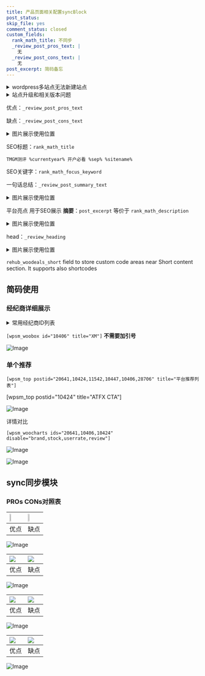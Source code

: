 ```yaml
---
title: 产品页面相关配置syncBlock
post_status: 
skip_file: yes
comment_status: closed
custom_fields:
  rank_math_title: 不同步
  _review_post_pros_text: |
    无
  _review_post_cons_text: |
    无
post_excerpt: 简码备忘
---
```

<details><summary>wordpress多站点无法新建站点</summary>

<li>和报错需要清理cookies一样的原因</li>
<li>wp-config.php里面<code>define( 'SUBDOMAIN_INSTALL', false );//子域名安装</code></li>
<li>新建子站点是用<code>define( 'SUBDOMAIN_INSTALL', true);//子域名安装</code> 完成以后，改成<code>false</code></li>
</details>

<details><summary>站点升级和相关版本问题</summary>

<p>wordpress：5.9.9
woocommerce：7.5.1
出现问题的地方：主题选项里面>><strong>Product layout >>compact style</strong></p>
<p>如何出现没有用过的字段 导致无法保存。先导出配置 然后进行修改，后面再次恢复即可。</p>
<p>出现部分字段无法显示时，需要返回默认布局后，对产品进行保存就好了。</p>
<p></p>
</details>

优点：`_review_post_pros_text`

缺点：`_review_post_cons_text`

<details><summary>图片展示使用位置</summary>

<img src="https://prod-files-secure.s3.us-west-2.amazonaws.com/39ed1227-6d7d-4570-be36-9ccd4a2c4241/f51d3d83-55d4-4bdf-9604-f37ec77ab556/Untitled.png?X-Amz-Algorithm=AWS4-HMAC-SHA256&X-Amz-Content-Sha256=UNSIGNED-PAYLOAD&X-Amz-Credential=ASIAZI2LB4664K3Q5GQF%2F20251014%2Fus-west-2%2Fs3%2Faws4_request&X-Amz-Date=20251014T045517Z&X-Amz-Expires=3600&X-Amz-Security-Token=IQoJb3JpZ2luX2VjEKz%2F%2F%2F%2F%2F%2F%2F%2F%2F%2FwEaCXVzLXdlc3QtMiJHMEUCIQCtE8YQXUoD34cw4vwH0kxm%2F0lBd5M6arTHHyD%2F89Mo8gIgYYuu5J4UWnbtmyfklTgEqipE5D7MinWKuI21bT4euPwq%2FwMIVRAAGgw2Mzc0MjMxODM4MDUiDMYy%2FlDQVb2tc5OpWCrcA%2BJRlahFQydR5tDEJGZHwi9e67CGsBUdQ3EkpkGxTKYK85tJfsQ6X77Nr279%2FMUAde5GfhLI7Xjuedhau1NcmBbkLF4LLEa5nEhSETSk%2BiRXoQzKnwW4HkWjvCuJ89fiES1X3HLytj%2FJgmyXB5zuj%2BIXllw8tEH2k8zhzLih2g1GceQ4URj5FFFMb9JHnJCBiwf668jrvCsiUzxnfHnH0YGSFX6Z34dlbmrbA3wjaVjxQ8uRTH3jV6b7wAojtunBqg1wbDQpLgsLnVTFKhsFOwC2f0YmpzO9Wqo2%2B3M%2B1SSQRdQYR7bJ8MURtHFpAKyF0RMbuCddQU5qwjA8JtpoXU7Gh%2F6oAj0sF4mnHEvpZUgl0latTUmnRYtdaDLInvxHx3xdn4AtH6GXu8Ko%2FHTJDg6oA4QhtTblS2nlQ%2BDEX4yQfz%2B%2F26ZgKdlWbfaPB3zLWkQcj7QS3B3Vx2bsJx6foHrrO4tH23sC4fcOFu8hp3zfWAEu5WSx%2FSe%2FQ3k0u7YSsBufLQFECisd6H7tZs3NBbQoJaZi18dfH82VNI8tIB7g3uMRJHCKCsD5J%2Bpg21NWpi3B1KmQKP5IyAg%2BKlkJ5kyH4B1hnoe2d%2BHDKYjJQjZ%2FdhxRtO6%2BWyIGzAT%2BMJqct8cGOqUBuNBCEDT1EgnBcWza62LTPrn6jaJPAtF8mP%2B0gD%2BAMj0dmisgKRfA4SPiDgEz9mcnmllcBxbFuKMikm%2FrjTvZvEZpGKJWuraHx48cVh26HcrGAGSWD6qsLCdnJC1LjrHZXc%2BMsfuisnbiAQMN6qgIBG8V8rD3CxMZbXNiI1WO4N9j6RXCdU2r62WhH0O9VHFbjutn3QwovQADu1uBBc2oXXWSnmwp&X-Amz-Signature=41a1718e5cb6d9a9cf9439bb346534ffb1f52052fef5c37d09f62e97ad9e5972&X-Amz-SignedHeaders=host&x-amz-checksum-mode=ENABLED&x-id=GetObject" alt="Image">
</details>

SEO标题：`rank_math_title`

`TMGM测评 %currentyear% 开户必看 %sep% %sitename%`

SEO关键字：`rank_math_focus_keyword`

一句话总结：`_review_post_summary_text`

<details><summary>图片展示使用位置</summary>

<img src="https://prod-files-secure.s3.us-west-2.amazonaws.com/39ed1227-6d7d-4570-be36-9ccd4a2c4241/4b96a922-296c-4f4e-8630-d1c870cbce01/Untitled.png?X-Amz-Algorithm=AWS4-HMAC-SHA256&X-Amz-Content-Sha256=UNSIGNED-PAYLOAD&X-Amz-Credential=ASIAZI2LB4667ZLJNULY%2F20251014%2Fus-west-2%2Fs3%2Faws4_request&X-Amz-Date=20251014T045517Z&X-Amz-Expires=3600&X-Amz-Security-Token=IQoJb3JpZ2luX2VjEKz%2F%2F%2F%2F%2F%2F%2F%2F%2F%2FwEaCXVzLXdlc3QtMiJGMEQCIBWARmXUpXmNG6LSC822tbXtjoBTFh9qtxiPjfwKGpCoAiBuxa63dnMivlAqhIAu2PMpHoaOFkxX0p9YR1GFQZSIjCr%2FAwhVEAAaDDYzNzQyMzE4MzgwNSIMbGulgnz4XQG0wYnoKtwD07bGfw%2F0vGnB2AcCNMsf8ObPIbYyNvbUTQClENSngH9uTVC9LxbkWy%2FQWtiHbKlfxlLIn7RGNrmCugAHidC%2FnoZq9LA3NZhCdn6OYEO%2FGxZ3qh2kJ2AXnmAVOV7p54ZbseEiwoQRKCDpvW4ln%2FGZ0%2FyFpB2Dl8sZgj%2F%2B8ISBOdbNlyMsk%2Fq%2FV2Po3d%2FC1huFz8vZKvvhwRODO2MJy1pcCr36F%2BJVKwP1WmbWI1he1RPgztn2iACg%2B0zsEqdSd2pypj%2F58JnV7C5IA7r1dcBM%2Bx2H8cg3FKSmUxfc4GxP5nSOzW7Iu6WS6gIk%2BfIPYq6JdGPg0BLz9JfX6kIQpdg3DD%2FU2xEyj2KN9VVCPkbRrQ9opPy6PW4w5%2FtsqLn7OfVlpguDVRx3SXNoNrxMOhn7zoYc6VqscTejTtEGug%2BkGHK73bY0TLtTV85rQiQVVd58h0%2FVuUnnONfCQel6r896UW2NAG1RmSA2ztyXtyRlabIb39czl35DdXbcm%2FlB%2B%2BR1BcFnf5hgoSj4Os7%2B8DxSCQzERLyEep%2BV5wWUqB0LEO1GOUZUvwAbvEeYbHFlSQ1i%2FXw5K5cXPVTLjE%2F4yvuGWxXgq83B4jzQ%2Bv07jhzVjx7DRHZCVBNwXsM3SAows5u3xwY6pgFhnpMgw%2B849mbsy8SnPOjrXkHftcNL1ctnhstpeTISN1i5FF9zWyUXfPnZQiPQ6Y8wqBu3Q9pWrtz54WqVoInGaWXK8DHbm2%2Fepk%2BvpxQUfs35cAwrMoFKk3R2R8HVVjaP3jvCFuXX0UgFbCB0tH1LwxH%2FnmKTUSdLNBu4uQBVsssD3e%2F%2F%2F5pMHSTIf0RGgMGREviLFp2zL63RB1LOCedJB%2BdKqlEC&X-Amz-Signature=1372121f2ff781dc02134eb199442607be66160f9fb303d9fb22dd19bc5a2cfa&X-Amz-SignedHeaders=host&x-amz-checksum-mode=ENABLED&x-id=GetObject" alt="Image">
</details>

平台亮点 用于SEO展示 **摘要**：`post_excerpt`  等价于 `rank_math_description`

<details><summary>图片展示使用位置</summary>

<img src="https://prod-files-secure.s3.us-west-2.amazonaws.com/39ed1227-6d7d-4570-be36-9ccd4a2c4241/1ee11f63-b60a-4dfe-a7a7-d58ff23b5d88/Untitled.png?X-Amz-Algorithm=AWS4-HMAC-SHA256&X-Amz-Content-Sha256=UNSIGNED-PAYLOAD&X-Amz-Credential=ASIAZI2LB466RGDRVVKW%2F20251014%2Fus-west-2%2Fs3%2Faws4_request&X-Amz-Date=20251014T045517Z&X-Amz-Expires=3600&X-Amz-Security-Token=IQoJb3JpZ2luX2VjEKz%2F%2F%2F%2F%2F%2F%2F%2F%2F%2FwEaCXVzLXdlc3QtMiJIMEYCIQClJIX40JFnvhPsTMprQUGH0H3lPOaY50JhCyeSHkZv%2BAIhANaBVFDvwwmHOiq6TyK2b6JgangawFqeUTXa8vj%2BMVNdKv8DCFUQABoMNjM3NDIzMTgzODA1IgzVyesf7UNbnd%2BaP4Eq3AMJfaDw6ExDjkQMwUUmPsWBVTDJillrXmAHpaa9q7foipG5WDF%2FAnPoph0nLJC8fsAAIgxxOaolESWFAucPSiySwEzEq8pswRgnPsNwtNhlvHF7TzZP6TZWXz9JzTBHVKzcDTH0JErKlu59%2FWKWQgQgGTkiYLygL5yAtF9y018VMAaFz8qCU%2F8kGpTtrSvaclb1wMNN8kHSmny4ImStBuPWnwrLAdiUiMcRS5a3euO0O9iG2bvPXhNeZ7u5KBoTtnfDIZRF1mIv79HvT2IvuhyyHWMaVWBl7G4%2FHQSZmeERj6bet8O%2FkkM1c4IDQkauyQsdyp0lAb9Lp9wWDbu%2BuAx0DZ8QI%2FBjl%2BOB5%2FYrqPTdOqEOoW%2B8T%2FCeiOkcoh0jOohgpKPVi1mYi9Tpo7bfJuxIMaV7k34LaE6WFdmF3vU646aQ1h0X1r4hcBW2Uu3mK79y6LyGCS3ZOmcVlMICp7FKPSmJzKF0%2FYeCQJfJaTKa%2BsUH0bfsX5tKA9F%2F%2FwRBYKQ2JKV6LlLpRErDP8PBHajGWtLRl5QIDQAAMRa7YYLCuoj2zKtWTp7uIb7f3YnF45vft3RL%2Bdj8O0Ub5G%2FuhziGRBiGVmTwmD9Ane1OKbxxUf3awMd06zYDbegYrzCrnLfHBjqkAS9C3reh9bx9a2EoTZSvyw9k%2BUPXGLItimYwRiq4d9SZwhpSQxjCcS2rFESfJ%2BcDFlN5%2Bog%2BQNhkjApmISmIM4PYXSNUtvtzxa%2F7eIg9op%2B8m2ywfT%2Bd5fzxg1b9sCOpLMymsUhbRkzJhHb%2BgRk66TEwPGpvZn0oIUYti8kHlH2NXCranYujXxua4UarYrcq%2BIHo5KjZBxcy3W%2B0RkJyNHIzN0We&X-Amz-Signature=1eed5ced9881b106742328d0a4ea38b0e9318ffcae44c0ceab835c90a525b03e&X-Amz-SignedHeaders=host&x-amz-checksum-mode=ENABLED&x-id=GetObject" alt="Image">
<img src="https://prod-files-secure.s3.us-west-2.amazonaws.com/39ed1227-6d7d-4570-be36-9ccd4a2c4241/ad4118b5-78d8-4fbe-801e-3b29b5d99c01/Untitled.png?X-Amz-Algorithm=AWS4-HMAC-SHA256&X-Amz-Content-Sha256=UNSIGNED-PAYLOAD&X-Amz-Credential=ASIAZI2LB466RGDRVVKW%2F20251014%2Fus-west-2%2Fs3%2Faws4_request&X-Amz-Date=20251014T045517Z&X-Amz-Expires=3600&X-Amz-Security-Token=IQoJb3JpZ2luX2VjEKz%2F%2F%2F%2F%2F%2F%2F%2F%2F%2FwEaCXVzLXdlc3QtMiJIMEYCIQClJIX40JFnvhPsTMprQUGH0H3lPOaY50JhCyeSHkZv%2BAIhANaBVFDvwwmHOiq6TyK2b6JgangawFqeUTXa8vj%2BMVNdKv8DCFUQABoMNjM3NDIzMTgzODA1IgzVyesf7UNbnd%2BaP4Eq3AMJfaDw6ExDjkQMwUUmPsWBVTDJillrXmAHpaa9q7foipG5WDF%2FAnPoph0nLJC8fsAAIgxxOaolESWFAucPSiySwEzEq8pswRgnPsNwtNhlvHF7TzZP6TZWXz9JzTBHVKzcDTH0JErKlu59%2FWKWQgQgGTkiYLygL5yAtF9y018VMAaFz8qCU%2F8kGpTtrSvaclb1wMNN8kHSmny4ImStBuPWnwrLAdiUiMcRS5a3euO0O9iG2bvPXhNeZ7u5KBoTtnfDIZRF1mIv79HvT2IvuhyyHWMaVWBl7G4%2FHQSZmeERj6bet8O%2FkkM1c4IDQkauyQsdyp0lAb9Lp9wWDbu%2BuAx0DZ8QI%2FBjl%2BOB5%2FYrqPTdOqEOoW%2B8T%2FCeiOkcoh0jOohgpKPVi1mYi9Tpo7bfJuxIMaV7k34LaE6WFdmF3vU646aQ1h0X1r4hcBW2Uu3mK79y6LyGCS3ZOmcVlMICp7FKPSmJzKF0%2FYeCQJfJaTKa%2BsUH0bfsX5tKA9F%2F%2FwRBYKQ2JKV6LlLpRErDP8PBHajGWtLRl5QIDQAAMRa7YYLCuoj2zKtWTp7uIb7f3YnF45vft3RL%2Bdj8O0Ub5G%2FuhziGRBiGVmTwmD9Ane1OKbxxUf3awMd06zYDbegYrzCrnLfHBjqkAS9C3reh9bx9a2EoTZSvyw9k%2BUPXGLItimYwRiq4d9SZwhpSQxjCcS2rFESfJ%2BcDFlN5%2Bog%2BQNhkjApmISmIM4PYXSNUtvtzxa%2F7eIg9op%2B8m2ywfT%2Bd5fzxg1b9sCOpLMymsUhbRkzJhHb%2BgRk66TEwPGpvZn0oIUYti8kHlH2NXCranYujXxua4UarYrcq%2BIHo5KjZBxcy3W%2B0RkJyNHIzN0We&X-Amz-Signature=0d08fd8d1c165d559237818288eddd656701c2b3b7090e203269dd5c8b18a411&X-Amz-SignedHeaders=host&x-amz-checksum-mode=ENABLED&x-id=GetObject" alt="Image">
<img src="https://prod-files-secure.s3.us-west-2.amazonaws.com/39ed1227-6d7d-4570-be36-9ccd4a2c4241/a38cf7c9-a79c-4b64-9e94-13589fe0758b/Untitled.png?X-Amz-Algorithm=AWS4-HMAC-SHA256&X-Amz-Content-Sha256=UNSIGNED-PAYLOAD&X-Amz-Credential=ASIAZI2LB466RGDRVVKW%2F20251014%2Fus-west-2%2Fs3%2Faws4_request&X-Amz-Date=20251014T045517Z&X-Amz-Expires=3600&X-Amz-Security-Token=IQoJb3JpZ2luX2VjEKz%2F%2F%2F%2F%2F%2F%2F%2F%2F%2FwEaCXVzLXdlc3QtMiJIMEYCIQClJIX40JFnvhPsTMprQUGH0H3lPOaY50JhCyeSHkZv%2BAIhANaBVFDvwwmHOiq6TyK2b6JgangawFqeUTXa8vj%2BMVNdKv8DCFUQABoMNjM3NDIzMTgzODA1IgzVyesf7UNbnd%2BaP4Eq3AMJfaDw6ExDjkQMwUUmPsWBVTDJillrXmAHpaa9q7foipG5WDF%2FAnPoph0nLJC8fsAAIgxxOaolESWFAucPSiySwEzEq8pswRgnPsNwtNhlvHF7TzZP6TZWXz9JzTBHVKzcDTH0JErKlu59%2FWKWQgQgGTkiYLygL5yAtF9y018VMAaFz8qCU%2F8kGpTtrSvaclb1wMNN8kHSmny4ImStBuPWnwrLAdiUiMcRS5a3euO0O9iG2bvPXhNeZ7u5KBoTtnfDIZRF1mIv79HvT2IvuhyyHWMaVWBl7G4%2FHQSZmeERj6bet8O%2FkkM1c4IDQkauyQsdyp0lAb9Lp9wWDbu%2BuAx0DZ8QI%2FBjl%2BOB5%2FYrqPTdOqEOoW%2B8T%2FCeiOkcoh0jOohgpKPVi1mYi9Tpo7bfJuxIMaV7k34LaE6WFdmF3vU646aQ1h0X1r4hcBW2Uu3mK79y6LyGCS3ZOmcVlMICp7FKPSmJzKF0%2FYeCQJfJaTKa%2BsUH0bfsX5tKA9F%2F%2FwRBYKQ2JKV6LlLpRErDP8PBHajGWtLRl5QIDQAAMRa7YYLCuoj2zKtWTp7uIb7f3YnF45vft3RL%2Bdj8O0Ub5G%2FuhziGRBiGVmTwmD9Ane1OKbxxUf3awMd06zYDbegYrzCrnLfHBjqkAS9C3reh9bx9a2EoTZSvyw9k%2BUPXGLItimYwRiq4d9SZwhpSQxjCcS2rFESfJ%2BcDFlN5%2Bog%2BQNhkjApmISmIM4PYXSNUtvtzxa%2F7eIg9op%2B8m2ywfT%2Bd5fzxg1b9sCOpLMymsUhbRkzJhHb%2BgRk66TEwPGpvZn0oIUYti8kHlH2NXCranYujXxua4UarYrcq%2BIHo5KjZBxcy3W%2B0RkJyNHIzN0We&X-Amz-Signature=879be2f6e69b88613d14d11c9f81dd684ef6ac28a04d2d5fdc385c838fa21c30&X-Amz-SignedHeaders=host&x-amz-checksum-mode=ENABLED&x-id=GetObject" alt="Image">
<img src="https://prod-files-secure.s3.us-west-2.amazonaws.com/39ed1227-6d7d-4570-be36-9ccd4a2c4241/7da6fc1e-d2ac-42ae-8c75-cb5749aa18f6/Untitled.png?X-Amz-Algorithm=AWS4-HMAC-SHA256&X-Amz-Content-Sha256=UNSIGNED-PAYLOAD&X-Amz-Credential=ASIAZI2LB466RGDRVVKW%2F20251014%2Fus-west-2%2Fs3%2Faws4_request&X-Amz-Date=20251014T045517Z&X-Amz-Expires=3600&X-Amz-Security-Token=IQoJb3JpZ2luX2VjEKz%2F%2F%2F%2F%2F%2F%2F%2F%2F%2FwEaCXVzLXdlc3QtMiJIMEYCIQClJIX40JFnvhPsTMprQUGH0H3lPOaY50JhCyeSHkZv%2BAIhANaBVFDvwwmHOiq6TyK2b6JgangawFqeUTXa8vj%2BMVNdKv8DCFUQABoMNjM3NDIzMTgzODA1IgzVyesf7UNbnd%2BaP4Eq3AMJfaDw6ExDjkQMwUUmPsWBVTDJillrXmAHpaa9q7foipG5WDF%2FAnPoph0nLJC8fsAAIgxxOaolESWFAucPSiySwEzEq8pswRgnPsNwtNhlvHF7TzZP6TZWXz9JzTBHVKzcDTH0JErKlu59%2FWKWQgQgGTkiYLygL5yAtF9y018VMAaFz8qCU%2F8kGpTtrSvaclb1wMNN8kHSmny4ImStBuPWnwrLAdiUiMcRS5a3euO0O9iG2bvPXhNeZ7u5KBoTtnfDIZRF1mIv79HvT2IvuhyyHWMaVWBl7G4%2FHQSZmeERj6bet8O%2FkkM1c4IDQkauyQsdyp0lAb9Lp9wWDbu%2BuAx0DZ8QI%2FBjl%2BOB5%2FYrqPTdOqEOoW%2B8T%2FCeiOkcoh0jOohgpKPVi1mYi9Tpo7bfJuxIMaV7k34LaE6WFdmF3vU646aQ1h0X1r4hcBW2Uu3mK79y6LyGCS3ZOmcVlMICp7FKPSmJzKF0%2FYeCQJfJaTKa%2BsUH0bfsX5tKA9F%2F%2FwRBYKQ2JKV6LlLpRErDP8PBHajGWtLRl5QIDQAAMRa7YYLCuoj2zKtWTp7uIb7f3YnF45vft3RL%2Bdj8O0Ub5G%2FuhziGRBiGVmTwmD9Ane1OKbxxUf3awMd06zYDbegYrzCrnLfHBjqkAS9C3reh9bx9a2EoTZSvyw9k%2BUPXGLItimYwRiq4d9SZwhpSQxjCcS2rFESfJ%2BcDFlN5%2Bog%2BQNhkjApmISmIM4PYXSNUtvtzxa%2F7eIg9op%2B8m2ywfT%2Bd5fzxg1b9sCOpLMymsUhbRkzJhHb%2BgRk66TEwPGpvZn0oIUYti8kHlH2NXCranYujXxua4UarYrcq%2BIHo5KjZBxcy3W%2B0RkJyNHIzN0We&X-Amz-Signature=cbdf65eb8321ec5b2789dba0bde1ce694678be3ba2f0db7a98883e595af1a067&X-Amz-SignedHeaders=host&x-amz-checksum-mode=ENABLED&x-id=GetObject" alt="Image">
<img src="https://prod-files-secure.s3.us-west-2.amazonaws.com/39ed1227-6d7d-4570-be36-9ccd4a2c4241/7e97f40a-eaee-47f5-b2f9-475f96808fa7/Untitled.png?X-Amz-Algorithm=AWS4-HMAC-SHA256&X-Amz-Content-Sha256=UNSIGNED-PAYLOAD&X-Amz-Credential=ASIAZI2LB466RGDRVVKW%2F20251014%2Fus-west-2%2Fs3%2Faws4_request&X-Amz-Date=20251014T045517Z&X-Amz-Expires=3600&X-Amz-Security-Token=IQoJb3JpZ2luX2VjEKz%2F%2F%2F%2F%2F%2F%2F%2F%2F%2FwEaCXVzLXdlc3QtMiJIMEYCIQClJIX40JFnvhPsTMprQUGH0H3lPOaY50JhCyeSHkZv%2BAIhANaBVFDvwwmHOiq6TyK2b6JgangawFqeUTXa8vj%2BMVNdKv8DCFUQABoMNjM3NDIzMTgzODA1IgzVyesf7UNbnd%2BaP4Eq3AMJfaDw6ExDjkQMwUUmPsWBVTDJillrXmAHpaa9q7foipG5WDF%2FAnPoph0nLJC8fsAAIgxxOaolESWFAucPSiySwEzEq8pswRgnPsNwtNhlvHF7TzZP6TZWXz9JzTBHVKzcDTH0JErKlu59%2FWKWQgQgGTkiYLygL5yAtF9y018VMAaFz8qCU%2F8kGpTtrSvaclb1wMNN8kHSmny4ImStBuPWnwrLAdiUiMcRS5a3euO0O9iG2bvPXhNeZ7u5KBoTtnfDIZRF1mIv79HvT2IvuhyyHWMaVWBl7G4%2FHQSZmeERj6bet8O%2FkkM1c4IDQkauyQsdyp0lAb9Lp9wWDbu%2BuAx0DZ8QI%2FBjl%2BOB5%2FYrqPTdOqEOoW%2B8T%2FCeiOkcoh0jOohgpKPVi1mYi9Tpo7bfJuxIMaV7k34LaE6WFdmF3vU646aQ1h0X1r4hcBW2Uu3mK79y6LyGCS3ZOmcVlMICp7FKPSmJzKF0%2FYeCQJfJaTKa%2BsUH0bfsX5tKA9F%2F%2FwRBYKQ2JKV6LlLpRErDP8PBHajGWtLRl5QIDQAAMRa7YYLCuoj2zKtWTp7uIb7f3YnF45vft3RL%2Bdj8O0Ub5G%2FuhziGRBiGVmTwmD9Ane1OKbxxUf3awMd06zYDbegYrzCrnLfHBjqkAS9C3reh9bx9a2EoTZSvyw9k%2BUPXGLItimYwRiq4d9SZwhpSQxjCcS2rFESfJ%2BcDFlN5%2Bog%2BQNhkjApmISmIM4PYXSNUtvtzxa%2F7eIg9op%2B8m2ywfT%2Bd5fzxg1b9sCOpLMymsUhbRkzJhHb%2BgRk66TEwPGpvZn0oIUYti8kHlH2NXCranYujXxua4UarYrcq%2BIHo5KjZBxcy3W%2B0RkJyNHIzN0We&X-Amz-Signature=4fa2399a32dbcff56bb02434df970d316262b1bd9afc6f4d1dc29d21f04e3682&X-Amz-SignedHeaders=host&x-amz-checksum-mode=ENABLED&x-id=GetObject" alt="Image">
</details>

head：`_review_heading`

<details><summary>图片展示使用位置</summary>

<img src="https://prod-files-secure.s3.us-west-2.amazonaws.com/39ed1227-6d7d-4570-be36-9ccd4a2c4241/3a4650ad-9887-415c-889a-edd51fa54f27/Untitled.png?X-Amz-Algorithm=AWS4-HMAC-SHA256&X-Amz-Content-Sha256=UNSIGNED-PAYLOAD&X-Amz-Credential=ASIAZI2LB46637EQCT5D%2F20251014%2Fus-west-2%2Fs3%2Faws4_request&X-Amz-Date=20251014T045518Z&X-Amz-Expires=3600&X-Amz-Security-Token=IQoJb3JpZ2luX2VjEKz%2F%2F%2F%2F%2F%2F%2F%2F%2F%2FwEaCXVzLXdlc3QtMiJIMEYCIQDEXLtj8wFWHfdl%2BY7wymLF1lw7EfuydqW0bqEPnnykbwIhALWILY1ZjfIwOFqsIvhJBoK3gvGnLh%2BW9GfkzN9uLHySKv8DCFUQABoMNjM3NDIzMTgzODA1IgxSmRi3h0Qjw0Og1bQq3ANLcxYbGHwkkTRMYxajxMNBmXjy4Hq1e%2BmQXS7JrT%2FIHZP1LBvS0cy5vMkquMTlNAXYlacEcdiQmjl0fXuxi0wf9rJemw2EHaYRKAW7cSAGflqRpxWz%2FqSQI22zxeNC73YFqq%2BtOGV%2BuxTq4koscYuApSAJZg12r8tVeZML6kIV80SEcEo7VziHHWrvcpQv1GnNZosMBpuQN8eMxG0XgzRZLYWJ0Sk59j6NvghpS0VjDENt%2B%2BF7qR6k9Gc%2BVECvtLRAyAt%2B9MFcHycMOVHoVaXdS3chK4QehEHFQVh6b9CY1yWyJaTL3VDvhkYW%2B646MKgAzwTulSxAHn8jsBIx3XSETbJvfJOg9hScd6%2Br9zdWg0%2FCqr8%2BC%2FWsXjyA%2BbMavIBzZANYwKrP2nbaqcEx97XVgsdTKTWfugfKpqAPwNL5ZuBBF5zt4iqsJ13zetI0u1EfWwXkTt2%2B4TVGbCLjW%2FBckQ5wbXJPOczmILVW72nTxyqf4G3R%2BpVmtwOQqOjld6hP%2BWnr5Q40TbVZujFztRNIok16XqZCJEy9AEXytQKk%2FARNbU4DfhjhKXWLl44OUh4BvCH8I%2FN2ZMoPGMHEf%2FaUF3af3Eaxxq08VFUuH2avYRsI%2FSBY0JhS6lS1RzCom7fHBjqkAe8c%2FJh%2B%2FP%2BCbRJ8BJl%2BgkGax2jlHSGOnms%2FaNmZGKSX00qqjjLczHRoIBekCoPRCMjSKfuyrdGmhtBS%2BWkSrDkrDwNTmS2HJ3emKJDTWtXMCvNSN2NsXQFMSJVqZpYmvkLEuM1QCApRlmIfpRTPJjvbfJaFvXJLLZKirgKlu1A4RGdERwAiDa%2BC1fFY2EBlG2b4PE5WPOkWOyvlf8iULX6JiLt9&X-Amz-Signature=0fadf7c9907af410d33e20782807095a38489ecb06130b2c3afb80bd240cb757&X-Amz-SignedHeaders=host&x-amz-checksum-mode=ENABLED&x-id=GetObject" alt="Image">
</details>

`rehub_woodeals_short`	field to store custom code areas near Short content section. It supports also shortcodes



## 简码使用

### 经纪商详细展示

<details><summary>常用经纪商ID列表</summary>

<pre><code class="php">嘉盛 ===> 20641  [wpsm_woobox id="20641" title="嘉盛"]
易信easymarkets ===> 11542  [wpsm_woobox id="11542" title="易信easymarkets"]
ATFX外汇 ===> 10424  [wpsm_woobox id="10424" title="ATFX"]
XM ===> 10406  [wpsm_woobox id="10406" title="XM"]
TMGM ===> 29622  [wpsm_woobox id="29622" title="TMGM"]
HYCM ===> 10447  [wpsm_woobox id="10447" title="HYCM"]
fpmarkets澳福外汇 ===> 20639  [wpsm_woobox id="20639" title="fpmarkets澳福外汇"]</code></pre>
</details>

`[wpsm_woobox id="10406" title="XM"]` **不需要加引号**

![Image](https://prod-files-secure.s3.us-west-2.amazonaws.com/39ed1227-6d7d-4570-be36-9ccd4a2c4241/4f898f9d-0fa7-4e43-acd3-ac6bc7be575a/Untitled.png?X-Amz-Algorithm=AWS4-HMAC-SHA256&X-Amz-Content-Sha256=UNSIGNED-PAYLOAD&X-Amz-Credential=ASIAZI2LB466QJXFBDNW%2F20251014%2Fus-west-2%2Fs3%2Faws4_request&X-Amz-Date=20251014T045514Z&X-Amz-Expires=3600&X-Amz-Security-Token=IQoJb3JpZ2luX2VjEKz%2F%2F%2F%2F%2F%2F%2F%2F%2F%2FwEaCXVzLXdlc3QtMiJHMEUCIQCI9DGddnuQZD6YSgrCTVFbQMc7yjOiDFAnU3n0hePDMQIgT5oUKiIZ8vnU2cyz8kzTpNDjPPSbkKBPKAL0LDsj4Jgq%2FwMIVRAAGgw2Mzc0MjMxODM4MDUiDLxYtFbJcsfiGXYYDyrcAzqPJvuzYWJ5J2C1NqzXpfA%2FxVXTiAY49eYp1V8VHkO1Bq4PIsx%2FhIv3hGF3bEHb46jX9ianDa2NRe8Duia0DxSdUzaFesmEBRrskuJ0ht32OG4RSNFVxe5myRV%2FfqcdOb8go6C2bSj7sjRdsqpbU0nLCVtt7O6W35043g7axdT2Sn%2BtcdnKoQUP1mydA6LhTI%2F7kelrsdvNlyhrXsez5uvr7RTNNg2HeEsPvEpg8niLjY0lBvs6M3BEUli8zwhEQpt9yk1qLM7oRXA6bQNFortOzbCNIP0kcpOqhtRsS9ijooi1ZM7QQVobg0bMy4ms6cYIhP4tEpRThGLuGbcrbqagrTW4TyB4URE8roAMQWbPUDPEKBUAd7AT3E1JDhPWcx6r6fV7UcUwFk5FTok%2F029W5McFV255Tmk6RS0peLPAVqdc7YE80WzDHCKXkKbS%2B4iStvfairjZUB4b9VZfWE5KjnT88Z1e7cGHAYWL8%2F8xl0YO%2F7W9hBL6y6jQouSYofivJKp42yyV3eAfej2HWLQRD599OwS36lykXVYaeNVI8HWwv50F1TSM%2Fia65giNncp2VE5bNpclenlZSEjck%2FAlgoS8ZGi0%2BxKxC5dMAzFW16eip8G7M9XrzZyNMP2at8cGOqUBENn96gvT%2F3u%2FTyxKN45h73H0Rl529LdZIFXLJLBrKfUD0HGY0z%2FDMTtbtdUe2BQEOk%2BxtkwcI%2FkgSYSD3ldyXlQPYwZrvhnE%2FD8g73iS7I6ncWvOEVxq%2BfT8p%2FMBkgIKqjTFloVSPAS1G5LzgWPSxSfazQ2HU8oF31u1xCUdx%2BPXOvtjz%2BDAS6Lds8H%2BX3UUeVxvYFNr%2Bo8hXfR%2BNIkMr%2BCKvUZe&X-Amz-Signature=b5c5453abc83fc3d033eeec250ea866a783b375636cea3f948936ee3cf3bce45&X-Amz-SignedHeaders=host&x-amz-checksum-mode=ENABLED&x-id=GetObject)

### 单个推荐
`[wpsm_top postid="20641,10424,11542,10447,10406,28706" title="平台推荐列表"]`

[wpsm_top postid="10424" title="ATFX CTA"]

![Image](https://prod-files-secure.s3.us-west-2.amazonaws.com/39ed1227-6d7d-4570-be36-9ccd4a2c4241/5ac620dc-51a8-48b6-b55d-91f47299193c/Untitled.png?X-Amz-Algorithm=AWS4-HMAC-SHA256&X-Amz-Content-Sha256=UNSIGNED-PAYLOAD&X-Amz-Credential=ASIAZI2LB466QJXFBDNW%2F20251014%2Fus-west-2%2Fs3%2Faws4_request&X-Amz-Date=20251014T045514Z&X-Amz-Expires=3600&X-Amz-Security-Token=IQoJb3JpZ2luX2VjEKz%2F%2F%2F%2F%2F%2F%2F%2F%2F%2FwEaCXVzLXdlc3QtMiJHMEUCIQCI9DGddnuQZD6YSgrCTVFbQMc7yjOiDFAnU3n0hePDMQIgT5oUKiIZ8vnU2cyz8kzTpNDjPPSbkKBPKAL0LDsj4Jgq%2FwMIVRAAGgw2Mzc0MjMxODM4MDUiDLxYtFbJcsfiGXYYDyrcAzqPJvuzYWJ5J2C1NqzXpfA%2FxVXTiAY49eYp1V8VHkO1Bq4PIsx%2FhIv3hGF3bEHb46jX9ianDa2NRe8Duia0DxSdUzaFesmEBRrskuJ0ht32OG4RSNFVxe5myRV%2FfqcdOb8go6C2bSj7sjRdsqpbU0nLCVtt7O6W35043g7axdT2Sn%2BtcdnKoQUP1mydA6LhTI%2F7kelrsdvNlyhrXsez5uvr7RTNNg2HeEsPvEpg8niLjY0lBvs6M3BEUli8zwhEQpt9yk1qLM7oRXA6bQNFortOzbCNIP0kcpOqhtRsS9ijooi1ZM7QQVobg0bMy4ms6cYIhP4tEpRThGLuGbcrbqagrTW4TyB4URE8roAMQWbPUDPEKBUAd7AT3E1JDhPWcx6r6fV7UcUwFk5FTok%2F029W5McFV255Tmk6RS0peLPAVqdc7YE80WzDHCKXkKbS%2B4iStvfairjZUB4b9VZfWE5KjnT88Z1e7cGHAYWL8%2F8xl0YO%2F7W9hBL6y6jQouSYofivJKp42yyV3eAfej2HWLQRD599OwS36lykXVYaeNVI8HWwv50F1TSM%2Fia65giNncp2VE5bNpclenlZSEjck%2FAlgoS8ZGi0%2BxKxC5dMAzFW16eip8G7M9XrzZyNMP2at8cGOqUBENn96gvT%2F3u%2FTyxKN45h73H0Rl529LdZIFXLJLBrKfUD0HGY0z%2FDMTtbtdUe2BQEOk%2BxtkwcI%2FkgSYSD3ldyXlQPYwZrvhnE%2FD8g73iS7I6ncWvOEVxq%2BfT8p%2FMBkgIKqjTFloVSPAS1G5LzgWPSxSfazQ2HU8oF31u1xCUdx%2BPXOvtjz%2BDAS6Lds8H%2BX3UUeVxvYFNr%2Bo8hXfR%2BNIkMr%2BCKvUZe&X-Amz-Signature=32b97ce043541b24d8b63f9b0e73e4cf13e16e42c25d21c4191f34032661c22d&X-Amz-SignedHeaders=host&x-amz-checksum-mode=ENABLED&x-id=GetObject)

详情对比

`[wpsm_woocharts ids="20641,10406,10424" disable="brand,stock,userrate,review"]`

![Image](https://prod-files-secure.s3.us-west-2.amazonaws.com/39ed1227-6d7d-4570-be36-9ccd4a2c4241/bf3ba45f-b9f3-4295-8aef-b4a495fd25f4/Untitled.png?X-Amz-Algorithm=AWS4-HMAC-SHA256&X-Amz-Content-Sha256=UNSIGNED-PAYLOAD&X-Amz-Credential=ASIAZI2LB466QJXFBDNW%2F20251014%2Fus-west-2%2Fs3%2Faws4_request&X-Amz-Date=20251014T045514Z&X-Amz-Expires=3600&X-Amz-Security-Token=IQoJb3JpZ2luX2VjEKz%2F%2F%2F%2F%2F%2F%2F%2F%2F%2FwEaCXVzLXdlc3QtMiJHMEUCIQCI9DGddnuQZD6YSgrCTVFbQMc7yjOiDFAnU3n0hePDMQIgT5oUKiIZ8vnU2cyz8kzTpNDjPPSbkKBPKAL0LDsj4Jgq%2FwMIVRAAGgw2Mzc0MjMxODM4MDUiDLxYtFbJcsfiGXYYDyrcAzqPJvuzYWJ5J2C1NqzXpfA%2FxVXTiAY49eYp1V8VHkO1Bq4PIsx%2FhIv3hGF3bEHb46jX9ianDa2NRe8Duia0DxSdUzaFesmEBRrskuJ0ht32OG4RSNFVxe5myRV%2FfqcdOb8go6C2bSj7sjRdsqpbU0nLCVtt7O6W35043g7axdT2Sn%2BtcdnKoQUP1mydA6LhTI%2F7kelrsdvNlyhrXsez5uvr7RTNNg2HeEsPvEpg8niLjY0lBvs6M3BEUli8zwhEQpt9yk1qLM7oRXA6bQNFortOzbCNIP0kcpOqhtRsS9ijooi1ZM7QQVobg0bMy4ms6cYIhP4tEpRThGLuGbcrbqagrTW4TyB4URE8roAMQWbPUDPEKBUAd7AT3E1JDhPWcx6r6fV7UcUwFk5FTok%2F029W5McFV255Tmk6RS0peLPAVqdc7YE80WzDHCKXkKbS%2B4iStvfairjZUB4b9VZfWE5KjnT88Z1e7cGHAYWL8%2F8xl0YO%2F7W9hBL6y6jQouSYofivJKp42yyV3eAfej2HWLQRD599OwS36lykXVYaeNVI8HWwv50F1TSM%2Fia65giNncp2VE5bNpclenlZSEjck%2FAlgoS8ZGi0%2BxKxC5dMAzFW16eip8G7M9XrzZyNMP2at8cGOqUBENn96gvT%2F3u%2FTyxKN45h73H0Rl529LdZIFXLJLBrKfUD0HGY0z%2FDMTtbtdUe2BQEOk%2BxtkwcI%2FkgSYSD3ldyXlQPYwZrvhnE%2FD8g73iS7I6ncWvOEVxq%2BfT8p%2FMBkgIKqjTFloVSPAS1G5LzgWPSxSfazQ2HU8oF31u1xCUdx%2BPXOvtjz%2BDAS6Lds8H%2BX3UUeVxvYFNr%2Bo8hXfR%2BNIkMr%2BCKvUZe&X-Amz-Signature=6d7e5d99652d9443282dc612e22ac6f2d759a8ff5ea0586a7408f05d6745f431&X-Amz-SignedHeaders=host&x-amz-checksum-mode=ENABLED&x-id=GetObject)

![Image](https://prod-files-secure.s3.us-west-2.amazonaws.com/39ed1227-6d7d-4570-be36-9ccd4a2c4241/30bc56ef-f383-4b48-9768-2ebc9e436ec0/Untitled.png?X-Amz-Algorithm=AWS4-HMAC-SHA256&X-Amz-Content-Sha256=UNSIGNED-PAYLOAD&X-Amz-Credential=ASIAZI2LB466QJXFBDNW%2F20251014%2Fus-west-2%2Fs3%2Faws4_request&X-Amz-Date=20251014T045514Z&X-Amz-Expires=3600&X-Amz-Security-Token=IQoJb3JpZ2luX2VjEKz%2F%2F%2F%2F%2F%2F%2F%2F%2F%2FwEaCXVzLXdlc3QtMiJHMEUCIQCI9DGddnuQZD6YSgrCTVFbQMc7yjOiDFAnU3n0hePDMQIgT5oUKiIZ8vnU2cyz8kzTpNDjPPSbkKBPKAL0LDsj4Jgq%2FwMIVRAAGgw2Mzc0MjMxODM4MDUiDLxYtFbJcsfiGXYYDyrcAzqPJvuzYWJ5J2C1NqzXpfA%2FxVXTiAY49eYp1V8VHkO1Bq4PIsx%2FhIv3hGF3bEHb46jX9ianDa2NRe8Duia0DxSdUzaFesmEBRrskuJ0ht32OG4RSNFVxe5myRV%2FfqcdOb8go6C2bSj7sjRdsqpbU0nLCVtt7O6W35043g7axdT2Sn%2BtcdnKoQUP1mydA6LhTI%2F7kelrsdvNlyhrXsez5uvr7RTNNg2HeEsPvEpg8niLjY0lBvs6M3BEUli8zwhEQpt9yk1qLM7oRXA6bQNFortOzbCNIP0kcpOqhtRsS9ijooi1ZM7QQVobg0bMy4ms6cYIhP4tEpRThGLuGbcrbqagrTW4TyB4URE8roAMQWbPUDPEKBUAd7AT3E1JDhPWcx6r6fV7UcUwFk5FTok%2F029W5McFV255Tmk6RS0peLPAVqdc7YE80WzDHCKXkKbS%2B4iStvfairjZUB4b9VZfWE5KjnT88Z1e7cGHAYWL8%2F8xl0YO%2F7W9hBL6y6jQouSYofivJKp42yyV3eAfej2HWLQRD599OwS36lykXVYaeNVI8HWwv50F1TSM%2Fia65giNncp2VE5bNpclenlZSEjck%2FAlgoS8ZGi0%2BxKxC5dMAzFW16eip8G7M9XrzZyNMP2at8cGOqUBENn96gvT%2F3u%2FTyxKN45h73H0Rl529LdZIFXLJLBrKfUD0HGY0z%2FDMTtbtdUe2BQEOk%2BxtkwcI%2FkgSYSD3ldyXlQPYwZrvhnE%2FD8g73iS7I6ncWvOEVxq%2BfT8p%2FMBkgIKqjTFloVSPAS1G5LzgWPSxSfazQ2HU8oF31u1xCUdx%2BPXOvtjz%2BDAS6Lds8H%2BX3UUeVxvYFNr%2Bo8hXfR%2BNIkMr%2BCKvUZe&X-Amz-Signature=7fd40de2d49db53041a1744739cb6df77cff57a894a4cf8aff2eb7e803170403&X-Amz-SignedHeaders=host&x-amz-checksum-mode=ENABLED&x-id=GetObject)

## sync同步模块

### PROs CONs对照表

| <img src="https://cdn.ifttt.fun/gh/jarlin8/OSS@main/icons/customize/pros.svg" height="auto" width="37.3%"> | <img src="https://cdn.ifttt.fun/gh/jarlin8/OSS@main/icons/customize/cons.svg" height="auto" width="28.8%"> |
| :--- | :--- |
| 优点 | 缺点 |

![Image](https://prod-files-secure.s3.us-west-2.amazonaws.com/39ed1227-6d7d-4570-be36-9ccd4a2c4241/8742b755-dfb5-4004-9a5f-d6e561664bd8/Untitled.png?X-Amz-Algorithm=AWS4-HMAC-SHA256&X-Amz-Content-Sha256=UNSIGNED-PAYLOAD&X-Amz-Credential=ASIAZI2LB466QJXFBDNW%2F20251014%2Fus-west-2%2Fs3%2Faws4_request&X-Amz-Date=20251014T045514Z&X-Amz-Expires=3600&X-Amz-Security-Token=IQoJb3JpZ2luX2VjEKz%2F%2F%2F%2F%2F%2F%2F%2F%2F%2FwEaCXVzLXdlc3QtMiJHMEUCIQCI9DGddnuQZD6YSgrCTVFbQMc7yjOiDFAnU3n0hePDMQIgT5oUKiIZ8vnU2cyz8kzTpNDjPPSbkKBPKAL0LDsj4Jgq%2FwMIVRAAGgw2Mzc0MjMxODM4MDUiDLxYtFbJcsfiGXYYDyrcAzqPJvuzYWJ5J2C1NqzXpfA%2FxVXTiAY49eYp1V8VHkO1Bq4PIsx%2FhIv3hGF3bEHb46jX9ianDa2NRe8Duia0DxSdUzaFesmEBRrskuJ0ht32OG4RSNFVxe5myRV%2FfqcdOb8go6C2bSj7sjRdsqpbU0nLCVtt7O6W35043g7axdT2Sn%2BtcdnKoQUP1mydA6LhTI%2F7kelrsdvNlyhrXsez5uvr7RTNNg2HeEsPvEpg8niLjY0lBvs6M3BEUli8zwhEQpt9yk1qLM7oRXA6bQNFortOzbCNIP0kcpOqhtRsS9ijooi1ZM7QQVobg0bMy4ms6cYIhP4tEpRThGLuGbcrbqagrTW4TyB4URE8roAMQWbPUDPEKBUAd7AT3E1JDhPWcx6r6fV7UcUwFk5FTok%2F029W5McFV255Tmk6RS0peLPAVqdc7YE80WzDHCKXkKbS%2B4iStvfairjZUB4b9VZfWE5KjnT88Z1e7cGHAYWL8%2F8xl0YO%2F7W9hBL6y6jQouSYofivJKp42yyV3eAfej2HWLQRD599OwS36lykXVYaeNVI8HWwv50F1TSM%2Fia65giNncp2VE5bNpclenlZSEjck%2FAlgoS8ZGi0%2BxKxC5dMAzFW16eip8G7M9XrzZyNMP2at8cGOqUBENn96gvT%2F3u%2FTyxKN45h73H0Rl529LdZIFXLJLBrKfUD0HGY0z%2FDMTtbtdUe2BQEOk%2BxtkwcI%2FkgSYSD3ldyXlQPYwZrvhnE%2FD8g73iS7I6ncWvOEVxq%2BfT8p%2FMBkgIKqjTFloVSPAS1G5LzgWPSxSfazQ2HU8oF31u1xCUdx%2BPXOvtjz%2BDAS6Lds8H%2BX3UUeVxvYFNr%2Bo8hXfR%2BNIkMr%2BCKvUZe&X-Amz-Signature=f22656542051b5059494bdfefbd567d6daed66a7fb80d6a414970e303a7da14c&X-Amz-SignedHeaders=host&x-amz-checksum-mode=ENABLED&x-id=GetObject)

| <img src="https://cdn.ifttt.fun/gh/jarlin8/OSS@main/icons/customize/pros1.svg" height="auto"> | <img src="https://cdn.ifttt.fun/gh/jarlin8/OSS@main/icons/customize/cons1.svg" height="auto"> |
| :--- | :--- |
| 优点 | 缺点 |

![Image](https://prod-files-secure.s3.us-west-2.amazonaws.com/39ed1227-6d7d-4570-be36-9ccd4a2c4241/806358f8-c9c4-4e17-bb35-c6c76a5397a5/Untitled.png?X-Amz-Algorithm=AWS4-HMAC-SHA256&X-Amz-Content-Sha256=UNSIGNED-PAYLOAD&X-Amz-Credential=ASIAZI2LB466QJXFBDNW%2F20251014%2Fus-west-2%2Fs3%2Faws4_request&X-Amz-Date=20251014T045514Z&X-Amz-Expires=3600&X-Amz-Security-Token=IQoJb3JpZ2luX2VjEKz%2F%2F%2F%2F%2F%2F%2F%2F%2F%2FwEaCXVzLXdlc3QtMiJHMEUCIQCI9DGddnuQZD6YSgrCTVFbQMc7yjOiDFAnU3n0hePDMQIgT5oUKiIZ8vnU2cyz8kzTpNDjPPSbkKBPKAL0LDsj4Jgq%2FwMIVRAAGgw2Mzc0MjMxODM4MDUiDLxYtFbJcsfiGXYYDyrcAzqPJvuzYWJ5J2C1NqzXpfA%2FxVXTiAY49eYp1V8VHkO1Bq4PIsx%2FhIv3hGF3bEHb46jX9ianDa2NRe8Duia0DxSdUzaFesmEBRrskuJ0ht32OG4RSNFVxe5myRV%2FfqcdOb8go6C2bSj7sjRdsqpbU0nLCVtt7O6W35043g7axdT2Sn%2BtcdnKoQUP1mydA6LhTI%2F7kelrsdvNlyhrXsez5uvr7RTNNg2HeEsPvEpg8niLjY0lBvs6M3BEUli8zwhEQpt9yk1qLM7oRXA6bQNFortOzbCNIP0kcpOqhtRsS9ijooi1ZM7QQVobg0bMy4ms6cYIhP4tEpRThGLuGbcrbqagrTW4TyB4URE8roAMQWbPUDPEKBUAd7AT3E1JDhPWcx6r6fV7UcUwFk5FTok%2F029W5McFV255Tmk6RS0peLPAVqdc7YE80WzDHCKXkKbS%2B4iStvfairjZUB4b9VZfWE5KjnT88Z1e7cGHAYWL8%2F8xl0YO%2F7W9hBL6y6jQouSYofivJKp42yyV3eAfej2HWLQRD599OwS36lykXVYaeNVI8HWwv50F1TSM%2Fia65giNncp2VE5bNpclenlZSEjck%2FAlgoS8ZGi0%2BxKxC5dMAzFW16eip8G7M9XrzZyNMP2at8cGOqUBENn96gvT%2F3u%2FTyxKN45h73H0Rl529LdZIFXLJLBrKfUD0HGY0z%2FDMTtbtdUe2BQEOk%2BxtkwcI%2FkgSYSD3ldyXlQPYwZrvhnE%2FD8g73iS7I6ncWvOEVxq%2BfT8p%2FMBkgIKqjTFloVSPAS1G5LzgWPSxSfazQ2HU8oF31u1xCUdx%2BPXOvtjz%2BDAS6Lds8H%2BX3UUeVxvYFNr%2Bo8hXfR%2BNIkMr%2BCKvUZe&X-Amz-Signature=a5c6c9ee68d68fe2244c8451e648258f7c4a59c5d664b2c31e37ac9f8b9cd2ca&X-Amz-SignedHeaders=host&x-amz-checksum-mode=ENABLED&x-id=GetObject)

| <img src="https://cdn.ifttt.fun/gh/jarlin8/OSS@main/icons/customize/pros2.svg" height="auto"> | <img src="https://cdn.ifttt.fun/gh/jarlin8/OSS@main/icons/customize/cons2.svg" height="auto"> |
| :--- | :--- |
| 优点 | 缺点 |

![Image](https://prod-files-secure.s3.us-west-2.amazonaws.com/39ed1227-6d7d-4570-be36-9ccd4a2c4241/a9245ec9-70dd-4005-b534-0d54315fc5f3/Untitled.png?X-Amz-Algorithm=AWS4-HMAC-SHA256&X-Amz-Content-Sha256=UNSIGNED-PAYLOAD&X-Amz-Credential=ASIAZI2LB466QJXFBDNW%2F20251014%2Fus-west-2%2Fs3%2Faws4_request&X-Amz-Date=20251014T045514Z&X-Amz-Expires=3600&X-Amz-Security-Token=IQoJb3JpZ2luX2VjEKz%2F%2F%2F%2F%2F%2F%2F%2F%2F%2FwEaCXVzLXdlc3QtMiJHMEUCIQCI9DGddnuQZD6YSgrCTVFbQMc7yjOiDFAnU3n0hePDMQIgT5oUKiIZ8vnU2cyz8kzTpNDjPPSbkKBPKAL0LDsj4Jgq%2FwMIVRAAGgw2Mzc0MjMxODM4MDUiDLxYtFbJcsfiGXYYDyrcAzqPJvuzYWJ5J2C1NqzXpfA%2FxVXTiAY49eYp1V8VHkO1Bq4PIsx%2FhIv3hGF3bEHb46jX9ianDa2NRe8Duia0DxSdUzaFesmEBRrskuJ0ht32OG4RSNFVxe5myRV%2FfqcdOb8go6C2bSj7sjRdsqpbU0nLCVtt7O6W35043g7axdT2Sn%2BtcdnKoQUP1mydA6LhTI%2F7kelrsdvNlyhrXsez5uvr7RTNNg2HeEsPvEpg8niLjY0lBvs6M3BEUli8zwhEQpt9yk1qLM7oRXA6bQNFortOzbCNIP0kcpOqhtRsS9ijooi1ZM7QQVobg0bMy4ms6cYIhP4tEpRThGLuGbcrbqagrTW4TyB4URE8roAMQWbPUDPEKBUAd7AT3E1JDhPWcx6r6fV7UcUwFk5FTok%2F029W5McFV255Tmk6RS0peLPAVqdc7YE80WzDHCKXkKbS%2B4iStvfairjZUB4b9VZfWE5KjnT88Z1e7cGHAYWL8%2F8xl0YO%2F7W9hBL6y6jQouSYofivJKp42yyV3eAfej2HWLQRD599OwS36lykXVYaeNVI8HWwv50F1TSM%2Fia65giNncp2VE5bNpclenlZSEjck%2FAlgoS8ZGi0%2BxKxC5dMAzFW16eip8G7M9XrzZyNMP2at8cGOqUBENn96gvT%2F3u%2FTyxKN45h73H0Rl529LdZIFXLJLBrKfUD0HGY0z%2FDMTtbtdUe2BQEOk%2BxtkwcI%2FkgSYSD3ldyXlQPYwZrvhnE%2FD8g73iS7I6ncWvOEVxq%2BfT8p%2FMBkgIKqjTFloVSPAS1G5LzgWPSxSfazQ2HU8oF31u1xCUdx%2BPXOvtjz%2BDAS6Lds8H%2BX3UUeVxvYFNr%2Bo8hXfR%2BNIkMr%2BCKvUZe&X-Amz-Signature=60c4a3cfe6191f9416b500a40c16f0ce0eba3a78cc25f7f410cc4fcbb2025546&X-Amz-SignedHeaders=host&x-amz-checksum-mode=ENABLED&x-id=GetObject)

| <img src="https://cdn.ifttt.fun/gh/jarlin8/OSS@main/icons/customize/pros3.svg" height="auto"> | <img src="https://cdn.ifttt.fun/gh/jarlin8/OSS@main/icons/customize/cons3.svg" height="auto"> |
| :--- | :--- |
| 优点 | 缺点 |

![Image](https://prod-files-secure.s3.us-west-2.amazonaws.com/39ed1227-6d7d-4570-be36-9ccd4a2c4241/e1e580a2-2e5c-4780-9ff4-19c318fc2284/Untitled.png?X-Amz-Algorithm=AWS4-HMAC-SHA256&X-Amz-Content-Sha256=UNSIGNED-PAYLOAD&X-Amz-Credential=ASIAZI2LB466QJXFBDNW%2F20251014%2Fus-west-2%2Fs3%2Faws4_request&X-Amz-Date=20251014T045514Z&X-Amz-Expires=3600&X-Amz-Security-Token=IQoJb3JpZ2luX2VjEKz%2F%2F%2F%2F%2F%2F%2F%2F%2F%2FwEaCXVzLXdlc3QtMiJHMEUCIQCI9DGddnuQZD6YSgrCTVFbQMc7yjOiDFAnU3n0hePDMQIgT5oUKiIZ8vnU2cyz8kzTpNDjPPSbkKBPKAL0LDsj4Jgq%2FwMIVRAAGgw2Mzc0MjMxODM4MDUiDLxYtFbJcsfiGXYYDyrcAzqPJvuzYWJ5J2C1NqzXpfA%2FxVXTiAY49eYp1V8VHkO1Bq4PIsx%2FhIv3hGF3bEHb46jX9ianDa2NRe8Duia0DxSdUzaFesmEBRrskuJ0ht32OG4RSNFVxe5myRV%2FfqcdOb8go6C2bSj7sjRdsqpbU0nLCVtt7O6W35043g7axdT2Sn%2BtcdnKoQUP1mydA6LhTI%2F7kelrsdvNlyhrXsez5uvr7RTNNg2HeEsPvEpg8niLjY0lBvs6M3BEUli8zwhEQpt9yk1qLM7oRXA6bQNFortOzbCNIP0kcpOqhtRsS9ijooi1ZM7QQVobg0bMy4ms6cYIhP4tEpRThGLuGbcrbqagrTW4TyB4URE8roAMQWbPUDPEKBUAd7AT3E1JDhPWcx6r6fV7UcUwFk5FTok%2F029W5McFV255Tmk6RS0peLPAVqdc7YE80WzDHCKXkKbS%2B4iStvfairjZUB4b9VZfWE5KjnT88Z1e7cGHAYWL8%2F8xl0YO%2F7W9hBL6y6jQouSYofivJKp42yyV3eAfej2HWLQRD599OwS36lykXVYaeNVI8HWwv50F1TSM%2Fia65giNncp2VE5bNpclenlZSEjck%2FAlgoS8ZGi0%2BxKxC5dMAzFW16eip8G7M9XrzZyNMP2at8cGOqUBENn96gvT%2F3u%2FTyxKN45h73H0Rl529LdZIFXLJLBrKfUD0HGY0z%2FDMTtbtdUe2BQEOk%2BxtkwcI%2FkgSYSD3ldyXlQPYwZrvhnE%2FD8g73iS7I6ncWvOEVxq%2BfT8p%2FMBkgIKqjTFloVSPAS1G5LzgWPSxSfazQ2HU8oF31u1xCUdx%2BPXOvtjz%2BDAS6Lds8H%2BX3UUeVxvYFNr%2Bo8hXfR%2BNIkMr%2BCKvUZe&X-Amz-Signature=dc7111401608e427251e40bb748763bbb5c55d593f98d523a298277a9e907ebd&X-Amz-SignedHeaders=host&x-amz-checksum-mode=ENABLED&x-id=GetObject)